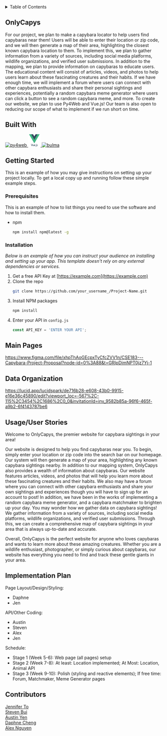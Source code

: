 <details>
  <summary>Table of Contents</summary>
  <ol>
    <li><a href="#onlycapys">OnlyCapys</a></li>
    <li><a href="#built-with">Built With</a></li>
    <li>
      <a href="#getting-started">Getting Started</a>
      <ul>
        <li><a href="#prerequisites">Prerequisites</a></li>
        <li><a href="#installation">Installation</a></li>
      </ul>
    </li>
    <li><a href="#usage/user-stories">Usage/User Stories</a></li>
    <li><a href="#main-pages">Main Pages</a></li>
    <li><a href="#implementation-plan">Implementation Plan</a></li>
    <li><a href="#contributors">Contributors</a></li>
  </ol>
</details>

## OnlyCapys
For our project, we plan to make a capybara locator to help users find capybaras near them! Users will be able to enter their location or zip code, and we will then generate a map of their area, highlighting the closest known capybara location to them. To implement this, we plan to gather information from a variety of sources, including social media platforms, wildlife organizations, and verified user submissions. In addition to the mapping, we plan to provide information on capybaras to educate users. The educational content will consist of articles, videos, and photos to help users learn about these fascinating creatures and their habits. If we have enough time, we will implement a forum where users can connect with other capybara enthusiasts and share their personal sightings and experiences, potentially a random capybara meme generator where users can click a button to see a random capybara meme, and more. To create our website, we plan to use Py4Web and Vue.js! Our team is also open to reducing our scope of what to implement if we run short on time.

## Built With
<span>
<!-- py4web -->
<a href="https://py4web.com/" target="_blank" rel="noreferrer"> <img src="https://py4web.com/static/images/logo.png"
 alt="py4web" width="40" height="40"/> </a>
<!-- vue.js -->
 <a href="https://vuejs.org/" target="_blank" rel="noreferrer"> <img src="https://raw.githubusercontent.com/devicons/devicon/master/icons/vuejs/vuejs-original-wordmark.svg" alt="vuejs" width="40" height="40"/> </a>
<!-- bulma -->
<a href="https://bulma.io/" target="_blank" rel="noreferrer"> <img src="https://raw.githubusercontent.com/gilbarbara/logos/804dc257b59e144eaca5bc6ffd16949752c6f789/logos/bulma.svg" alt="bulma" width="40" height="40"/> </a>
</span>

## Getting Started

This is an example of how you may give instructions on setting up your project locally.
To get a local copy up and running follow these simple example steps.

### Prerequisites

This is an example of how to list things you need to use the software and how to install them.
* npm
  ```sh
  npm install npm@latest -g
  ```

### Installation

_Below is an example of how you can instruct your audience on installing and setting up your app. This template doesn't rely on any external dependencies or services._

1. Get a free API Key at [https://example.com](https://example.com)
2. Clone the repo
   ```sh
   git clone https://github.com/your_username_/Project-Name.git
   ```
3. Install NPM packages
   ```sh
   npm install
   ```
4. Enter your API in `config.js`
   ```js
   const API_KEY = 'ENTER YOUR API';
   ```

## Main Pages
https://www.figma.com/file/xhpThAoGEcpxTyCfcZVV1n/CSE183---Capybara-Project-Proposal?node-id=0%3A88&t=GRIpDimNPT0jz7Yj-1 

## Data Organization
https://lucid.app/lucidspark/de716b28-e608-43b0-9915-e16e36c45890/edit?viewport_loc=-567%2C-115%2C3454%2C1686%2C0_0&invitationId=inv_9582b85a-96f6-465f-a9b2-6f4143787be6

## Usage/User Stories
Welcome to OnlyCapys, the premier website for capybara sightings in your area! 

Our website is designed to help you find capybaras near you. To begin, simply enter your location or zip code into the search bar on our homepage. Our system will then generate a map of your area, highlighting any known capybara sightings nearby. In addition to our mapping system, OnlyCapys also provides a wealth of information about capybaras. Our website features articles, videos, and photos that will help you learn more about these fascinating creatures and their habits. We also may have a forum where you can connect with other capybara enthusiasts and share your own sightings and experiences though you will have to sign up for an account to post! In addition, we have been in the works of implementing a random capybara meme generator, and a capybara matchmaker to brighten up your day. You may wonder how we gather data on capybara sightings! We gather information from a variety of sources, including social media platforms, wildlife organizations, and verified user submissions. Through this, we can create a comprehensive map of capybara sightings in your area that is always up-to-date and accurate.

Overall, OnlyCapys is the perfect website for anyone who loves capybaras and wants to learn more about these amazing creatures. Whether you are a wildlife enthusiast, photographer, or simply curious about capybaras, our website has everything you need to find and track these gentle giants in your area.

## Implementation Plan
Page Layout/Design/Styling:
- Daphne
- Jen

API/Other Coding:
- Austin
- Steven
- Alex
- Jen

Schedule:
- Stage 1 (Week 5-6): Web page (all pages) setup
- Stage 2 (Week 7-8): At least: Location implemented; At Most: Location, Animal API
- Stage 3 (Week 9-10): Polish (styling and reactive elements); If free time: Forum, Matchmaker, Meme Generator pages 

## Contributors
<a href="https://github.com/jenhuynhto">Jennifer To</a>
<br>
<a href="https://github.com/stevebuibui">Steven Bui</a>
<br>
<a href="https://github.com/austinyen56">Austin Yen</a>
<br>
<a href="https://github.com/blu-octopus">Daphne Cheng</a>
<br>
<a href="https://github.com/anguy243">Alex Nguyen</a>